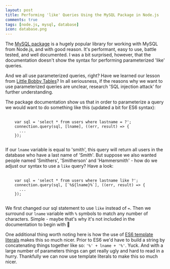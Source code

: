```yaml
---
layout: post
title: Performing 'like' Queries Using the MySQL Package in Node.js
comments: true
tags: [node.js, mysql, database]
icon: database.png
---
```


The [MySQL package](https://www.npmjs.com/package/mysql) is a hugely popular library for working with MySQL from Node.js, and with good reason. It's performant, easy to use,
battle tested, and well documented. I was a bit surprised, however, that the documentation doesn't show the syntax for performing parameterized 'like' queries.

And we all use parameterized queries, right? Have we learned our lesson from [Little Bobby Tables](https://xkcd.com/327/)? In all seriousness, if the reasons why we want to use parameterized
queries are unclear, research 'SQL injection attack' for further understanding.

The package documentation show us that in order to parameterize a query we would want to do something like this (updated a bit for ES6 syntax):

<pre>
  <code class="language-javascript">
    var sql = 'select * from users where lastname = ?';
    connection.query(sql, [lname], ((err, result) => {
      ...
    });
  </code>
</pre>

If our ```lname``` variable is equal to 'smith', this query will return all users in the database who have a last name of 'Smith'. But suppose we also wanted people named 'Smithers', 'Smitherson' and 'Hammersmith' - how do
we adjust our syntax to use a ```like``` query? Have a look:

<pre>
  <code class="language-javascript">
    var sql = 'select * from users where lastname like ?';
    connection.query(sql, [`%${lname}%`], ((err, result) => {
      ...
    });
  </code>
</pre>

We first changed our sql statement to use `like` instead of `=`. Then we surround our ```lname``` variable with `%` symbols to match any number of characters. Simple - maybe that's why it's not
included in the documentation to begin with 🤔

One additional thing worth noting here is how the use of [ES6 template literals](https://developer.mozilla.org/en-US/docs/Web/JavaScript/Reference/Template_literals) makes this so much nicer. Prior to ES6 we'd have to
build a string by concatenating things together like so: ```'%' + lname + '%'```. Yuck. And with a large number of parameters things can get really ugly and hard to read in a hurry.
Thankfully we can now use template literals to make this so much nicer.
